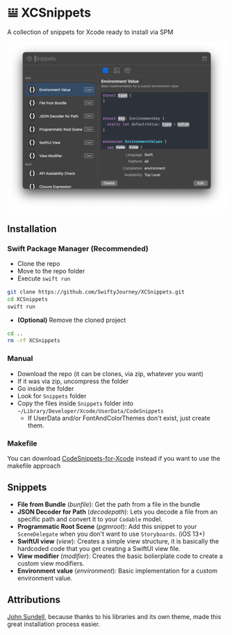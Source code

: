 # 𝍎 XCSnippets

A collection of snippets for Xcode ready to install via SPM

![demo_snippets](.screenshots/demo_snippets.png)

## Installation

### Swift Package Manager (Recommended)

* Clone the repo
* Move to the repo folder
* Execute `swift run`

```bash
git clone https://github.com/SwiftyJourney/XCSnippets.git
cd XCSnippets
swift run
```

* **(Optional)** Remove the cloned project

```bash
cd ..
rm -rf XCSnippets
```

### Manual

* Download the repo (it can be clones, via zip, whatever you want)
* If it was via zip, uncompress the folder
* Go inside the folder
* Look for `Snippets` folder
* Copy the files inside `Snippets` folder into `~/Library/Developer/Xcode/UserData/CodeSnippets`
  * If UserData and/or FontAndColorThemes don't exist, just create them.

### Makefile

You can download [CodeSnippets-for-Xcode](https://github.com/SwiftyJourney/CodeSnippets-for-Xcode) instead if you want to use the makefile approach

## Snippets

* **File from Bundle** (*bunfile*): Get the path from a file in the bundle
* **JSON Decoder for Path** (*decodepath*): Lets you decode a file from an specific path and convert it to your `Codable` model.
* **Programmatic Root Scene** (*pgmroot*): Add this snippet to your `SceneDelegate` when you don't want to use `Storyboards`. (iOS 13+)
* **SwiftUI view** (*view*): Creates a simple view structure, it is basically the hardcoded code that you get creating a SwiftUI view file.
* **View modifier** (*modifier*): Creates the basic bolierplate code to create a custom view modifiers.
* **Environment value** (*environment*): Basic implementation for a custom environment value.

## Attributions

[John Sundell](https://github.com/JohnSundell), because thanks to his libraries and its own theme, made this great installation process easier.
